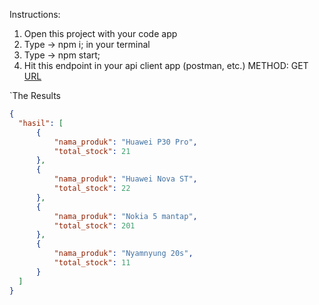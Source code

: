 Instructions:

1. Open this project with your code app
2. Type -> npm i; in your terminal
3. Type -> npm start;
4. Hit this endpoint in your api client app (postman, etc.) METHOD: GET
[URL](http://localhost:5000/api/v1/carts)

`The Results

```json
{
  "hasil": [
      {
          "nama_produk": "Huawei P30 Pro",
          "total_stock": 21
      },
      {
          "nama_produk": "Huawei Nova ST",
          "total_stock": 22
      },
      {
          "nama_produk": "Nokia 5 mantap",
          "total_stock": 201
      },
      {
          "nama_produk": "Nyamnyung 20s",
          "total_stock": 11
      }
  ]
}
```
